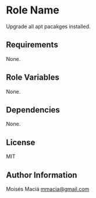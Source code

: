 Role Name
=========

Upgrade all apt pacakges installed.

Requirements
------------

None.

Role Variables
--------------

None.

Dependencies
------------

None.

License
-------

MIT

Author Information
------------------

Moisés Maciá <mmacia@gmail.com>
